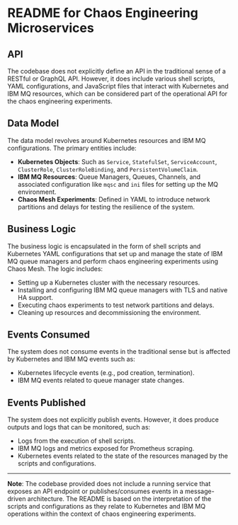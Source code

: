 # README for Chaos Engineering Microservices

## API

The codebase does not explicitly define an API in the traditional sense of a RESTful or GraphQL API. However, it does include various shell scripts, YAML configurations, and JavaScript files that interact with Kubernetes and IBM MQ resources, which can be considered part of the operational API for the chaos engineering experiments.

## Data Model

The data model revolves around Kubernetes resources and IBM MQ configurations. The primary entities include:

- **Kubernetes Objects**: Such as `Service`, `StatefulSet`, `ServiceAccount`, `ClusterRole`, `ClusterRoleBinding`, and `PersistentVolumeClaim`.
- **IBM MQ Resources**: Queue Managers, Queues, Channels, and associated configuration like `mqsc` and `ini` files for setting up the MQ environment.
- **Chaos Mesh Experiments**: Defined in YAML to introduce network partitions and delays for testing the resilience of the system.

## Business Logic

The business logic is encapsulated in the form of shell scripts and Kubernetes YAML configurations that set up and manage the state of IBM MQ queue managers and perform chaos engineering experiments using Chaos Mesh. The logic includes:

- Setting up a Kubernetes cluster with the necessary resources.
- Installing and configuring IBM MQ queue managers with TLS and native HA support.
- Executing chaos experiments to test network partitions and delays.
- Cleaning up resources and decommissioning the environment.

## Events Consumed

The system does not consume events in the traditional sense but is affected by Kubernetes and IBM MQ events such as:

- Kubernetes lifecycle events (e.g., pod creation, termination).
- IBM MQ events related to queue manager state changes.

## Events Published

The system does not explicitly publish events. However, it does produce outputs and logs that can be monitored, such as:

- Logs from the execution of shell scripts.
- IBM MQ logs and metrics exposed for Prometheus scraping.
- Kubernetes events related to the state of the resources managed by the scripts and configurations.

---

**Note**: The codebase provided does not include a running service that exposes an API endpoint or publishes/consumes events in a message-driven architecture. The README is based on the interpretation of the scripts and configurations as they relate to Kubernetes and IBM MQ operations within the context of chaos engineering experiments.
